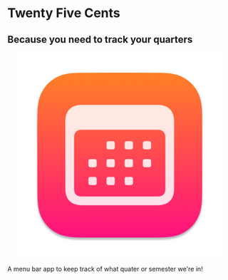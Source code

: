 # Twenty Five Cents
## Because you need to track your quarters
<p align="center">
  <img width="460" height="460" src="images/icon.png">
</p>

A menu bar app to keep track of what quater or semester we're in!
